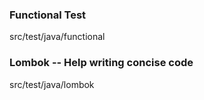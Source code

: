 

### Functional Test
src/test/java/functional


### Lombok -- Help writing concise code
src/test/java/lombok
